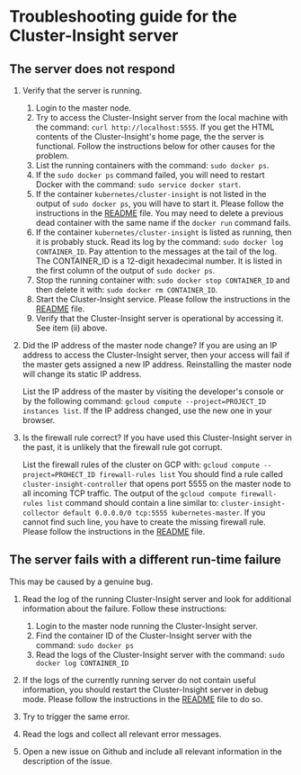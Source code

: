 # Troubleshooting guide for the Cluster-Insight server

## The server does not respond
1.  Verify that the server is running.
    1. Login to the master node.
    0. Try to access the Cluster-Insight server from the local machine with
      the command: `curl http://localhost:5555`.
      If you get the HTML contents of the Cluster-Insight's home page,
      the the server is functional. Follow the instructions below for other
      causes for the problem.
    2. List the running containers with the command:
       `sudo docker ps`.
    3. If the `sudo docker ps` command failed, you will need to restart Docker
       with the command: `sudo service docker start`.
    4. If the container `kubernetes/cluster-insight` is not listed in the
       output of `sudo docker ps`, you will have to start it.
       Please follow the instructions in the [README](README.md) file.
       You may need to
       delete a previous dead container with the same name if the `docker run`
       command fails.
    5. If the container `kubernetes/cluster-insight` is listed as running,
       then it is probably stuck.
       Read its log by the command:
       `sudo docker log CONTAINER_ID`. Pay attention to the messages at the
       tail of the log.
       The CONTAINER_ID is a 12-digit hexadecimal number. It is
       listed in the first column of the output of `sudo docker ps`.
    6. Stop the running container with:
       `sudo docker stop CONTAINER_ID` and then delete it with:
       `sudo docker rm CONTAINER_ID`.
    7. Start the Cluster-Insight service. Please follow the instructions in
       the [README](README.md) file.
    8. Verify that the Cluster-Insight server is operational by accessing
       it. See item (ii) above.

2.  Did the IP address of the master node change?
    If you are using an IP address to access the Cluster-Insight server, then
    your access will fail if the master gets assigned a new IP address.
    Reinstalling the master node will change its static IP address.

    List the IP address of the master by visiting the developer's console
    or by the following command:
    `gcloud compute --project=PROJECT_ID instances list`.
    If the IP address changed, use the new one in your browser.

3.  Is the firewall rule correct?
    If you have used this Cluster-Insight server in the past, it is unlikely
    that the firewall rule got corrupt.

    List the firewall rules of the cluster on GCP with:
    `gcloud compute --project=PROHECT_ID firewall-rules list`
    You should find a rule called `cluster-insight-controller` that opens port
    5555 on the master node to all incoming TCP traffic.
    The output of the `gcloud compute firewall-rules list` command should
    contain a line similar to:
    `cluster-insight-collector default 0.0.0.0/0 tcp:5555 kubernetes-master`.
    If you cannot find such line, you have to create the missing firewall
    rule. Please follow the instructions in the [README](README.md) file.

## The server fails with a different run-time failure
This may be caused by a genuine bug.

1.  Read the log of the running Cluster-Insight server and look for additional
    information about the failure. Follow these instructions:
    1. Login to the master node running the Cluster-Insight server.
    2. Find the container ID of the Cluster-Insight server with the command:
       `sudo docker ps`
    3. Read the logs of the Cluster-Insight server with the command:
       `sudo docker log CONTAINER_ID`

2.  If the logs of the currently running server do not contain useful
    information,
    you should restart the Cluster-Insight server in debug mode.
    Please follow the instructions in the [README](README.md) file to do so.

3.  Try to trigger the same error.

4.  Read the logs and collect all relevant error messages.

5.  Open a new issue on Github and include all relevant information in the
    description of the issue. 
